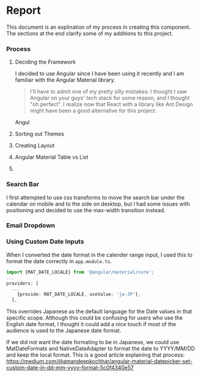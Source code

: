 # Report

This document is an explination of my process in creating this component. The sections at the end clarify some of my additions to this project.

### Process

1. Deciding the Framework
    
    I decided to use Angular since I have been using it recently and I am familiar with the Angular Material library.

    > I'll have to admit one of my pretty silly mistakes: I thought I saw Angular on your guys' tech stack for some reason, and I thought "oh perfect". I realize now that React with a library like Ant Design might have been a good alternative for this project.

    Angul

2. Sorting out Themes

3. Creating Layout

4. Angular Material Table vs List

5. 


### Search Bar

I first attempted to use css transforms to move the search bar under the calendar on mobile and to the side on desktop, but I had some issues with positioning and decided to use the max-width transition instead.

### Email Dropdown


### Using Custom Date Inputs

When I converted the date format in the calender range input, I used this to format the date correctly in `app.module.ts`.
```typescript
import {MAT_DATE_LOCALE} from '@angular/material/core';
...
providers: [
  ...
    {provide: MAT_DATE_LOCALE, useValue: 'ja-JP'},
  ],
```

This overrides Japanese as the default language for the Date values in that specific scope. Although this could be confusing for users who use the English date format, I thought it could add a nice touch if most of the audience is used to the Japanese date format. 

If we did not want the date formating to be in Japanese, we could use MatDateFormats and NativeDateAdapter to format the date to YYYY/MM/DD and keep the local format. This is a good article explaining that process: https://medium.com/@amandeepkochhar/angular-material-datepicker-set-custom-date-in-dd-mm-yyyy-format-5c0f4340e57